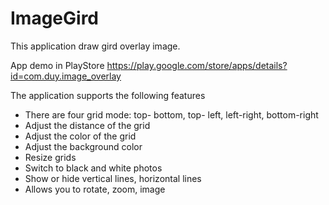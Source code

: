 # ImageGird
This application draw gird overlay image.

App demo in PlayStore https://play.google.com/store/apps/details?id=com.duy.image_overlay

The application supports the following features
* There are four grid mode: top- bottom, top- left, left-right, bottom-right
* Adjust the distance of the grid
* Adjust the color of the grid
* Adjust the background color
* Resize grids
* Switch to black and white photos
* Show or hide vertical lines, horizontal lines
* Allows you to rotate, zoom, image
